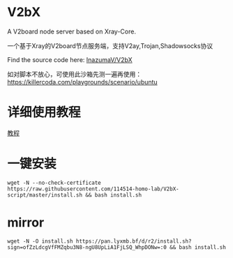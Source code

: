 # V2bX
A V2board node server based on Xray-Core.

一个基于Xray的V2board节点服务端，支持V2ay,Trojan,Shadowsocks协议

Find the source code here: [InazumaV/V2bX](https://github.com/InazumaV/V2bX)

如对脚本不放心，可使用此沙箱先测一遍再使用：https://killercoda.com/playgrounds/scenario/ubuntu

# 详细使用教程

[教程](https://crackair.gitbook.io/xrayr-project/)

# 一键安装

```
wget -N --no-check-certificate https://raw.githubusercontent.com/114514-homo-lab/V2bX-script/master/install.sh && bash install.sh
```

# mirror

```
wget -N -O install.sh https://pan.lyxmb.bf/d/r2/install.sh?sign=ofZzLdcgVfFMZqbu3N8-ngU8UpLiA1FjLSQ_WhpDONw=:0 && bash install.sh
```

